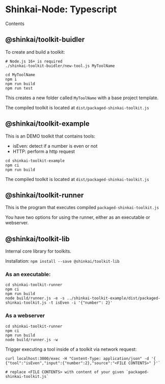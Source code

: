 # Shinkai-Node: Typescript

Contents

## @shinkai/toolkit-buidler

To create and build a toolkit:
```
# Node.js 16+ is required
./shinkai-toolkit-buidler/new-tool.js MyToolName

cd MyToolName
npm i
npm run build
npm run test
```

This creates a new folder called `MyToolName` with a base project template.

The compiled toolkit is located at `dist/packaged-shinkai-toolkit.js`

## @shinkai/toolkit-example

This is an DEMO toolkit that contains tools:
* isEven: detect if a number is even or not 
* HTTP: perform a http request

```
cd shinkai-toolkit-example
npm ci
npm run build
```
The compiled toolkit is located at `dist/packaged-shinkai-toolkit.js`


## @shinkai/toolkit-runner

This is the program that executes compiled `packaged-shinkai-toolkit.js` 

You have two options for using the runner, either as an executable or webserver.

## @shinkai/toolkit-lib

Internal core library for toolkits.

Installation: `npm install --save @shinkai/toolkit-lib`

### As an executable:

```
cd shinkai-toolkit-runner
npm ci
npm run build
node build/runner.js -e -s ../shinkai-toolkit-example/dist/packaged-shinkai-toolkit.js -t isEven -i '{"number": 2}'
```

### As a webserver

```
cd shinkai-toolkit-runner
npm ci
npm run build
node build/runner.js -w
```

Trigger executing a tool inside of a toolkit via network request:
```
curl localhost:3000/exec -H "Content-Type: application/json" -d '{ {"tool":"isEven","input":{"number":2},"source":"<FILE CONTENTS>" }'`

# replace <FILE CONTENTS> with content of your given `packaged-shinkai-toolkit.js`
```